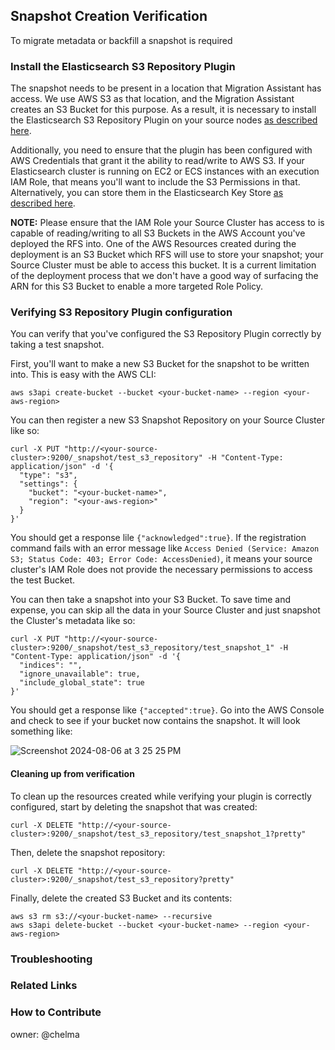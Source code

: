 ## Snapshot Creation Verification

To migrate metadata or backfill a snapshot is required

### Install the Elasticsearch S3 Repository Plugin

The snapshot needs to be present in a location that Migration Assistant has access.  We use AWS S3 as that location, and the Migration Assistant creates an S3 Bucket for this purpose.  As a result, it is necessary to install the Elasticsearch S3 Repository Plugin on your source nodes [as described here](https://www.elastic.co/guide/en/elasticsearch/plugins/7.10/repository-s3.html).

Additionally, you need to ensure that the plugin has been configured with AWS Credentials that grant it the ability to read/write to AWS S3.  If your Elasticsearch cluster is running on EC2 or ECS instances with an execution IAM Role, that means you'll want to include the S3 Permissions in that.  Alternatively, you can store them in the Elasticsearch Key Store [as described here](https://www.elastic.co/guide/en/elasticsearch/plugins/7.10/repository-s3-client.html).

**NOTE:** Please ensure that the IAM Role your Source Cluster has access to is capable of reading/writing to all S3 Buckets in the AWS Account you've deployed the RFS into.  One of the AWS Resources created during the deployment is an S3 Bucket which RFS will use to store your snapshot; your Source Cluster must be able to access this bucket.  It is a current limitation of the deployment process that we don't have a good way of surfacing the ARN for this S3 Bucket to enable a more targeted Role Policy.

### Verifying S3 Repository Plugin configuration

You can verify that you've configured the S3 Repository Plugin correctly by taking a test snapshot.

First, you'll want to make a new S3 Bucket for the snapshot to be written into.  This is easy with the AWS CLI:

```
aws s3api create-bucket --bucket <your-bucket-name> --region <your-aws-region>
```

You can then register a new S3 Snapshot Repository on your Source Cluster like so:

```
curl -X PUT "http://<your-source-cluster>:9200/_snapshot/test_s3_repository" -H "Content-Type: application/json" -d '{
  "type": "s3",
  "settings": {
    "bucket": "<your-bucket-name>",
    "region": "<your-aws-region>"
  }
}'
```

You should get a response lile `{"acknowledged":true}`.  If the registration command fails with an error message like `Access Denied (Service: Amazon S3; Status Code: 403; Error Code: AccessDenied)`, it means your source cluster's IAM Role does not provide the necessary permissions to access the test Bucket.

You can then take a snapshot into your S3 Bucket.  To save time and expense, you can skip all the data in your Source Cluster and just snapshot the Cluster's metadata like so:

```
curl -X PUT "http://<your-source-cluster>:9200/_snapshot/test_s3_repository/test_snapshot_1" -H "Content-Type: application/json" -d '{
  "indices": "",
  "ignore_unavailable": true,
  "include_global_state": true
}'
```

You should get a response like `{"accepted":true}`.  Go into the AWS Console and check to see if your bucket now contains the snapshot.  It will look something like:

![Screenshot 2024-08-06 at 3 25 25 PM](https://github.com/user-attachments/assets/200818a5-e259-4837-aa2a-44c0bd7b099c)

#### Cleaning up from verification

To clean up the resources created while verifying your plugin is correctly configured, start by deleting the snapshot that was created:

```shell
curl -X DELETE "http://<your-source-cluster>:9200/_snapshot/test_s3_repository/test_snapshot_1?pretty"
```

Then, delete the snapshot repository:

```shell
curl -X DELETE "http://<your-source-cluster>:9200/_snapshot/test_s3_repository?pretty"
```

Finally, delete the created S3 Bucket and its contents:
```shell
aws s3 rm s3://<your-bucket-name> --recursive
aws s3api delete-bucket --bucket <your-bucket-name> --region <your-aws-region>
```

### Troubleshooting

### Related Links

### How to Contribute

owner: @chelma